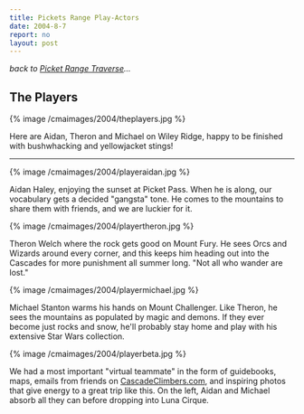 ```yaml
---
title: Pickets Range Play-Actors
date: 2004-8-7
report: no
layout: post
---
```


_back to [Picket Range Traverse](/cma/2004/pickets.html)..._

The Players
---
{% image /cmaimages/2004/theplayers.jpg %}

Here are Aidan, Theron and Michael on Wiley Ridge, happy to be finished with
bushwhacking and yellowjacket stings! 

---

{% image /cmaimages/2004/playeraidan.jpg %}

Aidan Haley, enjoying the sunset at Picket Pass. When he is along, our
vocabulary gets a decided "gangsta" tone. He comes to the mountains to
share them with friends, and we are luckier for it.

{% image /cmaimages/2004/playertheron.jpg %}

Theron Welch where the rock gets good on Mount Fury. He sees Orcs and
Wizards around every corner, and this keeps him heading out into the
Cascades for more punishment all summer long. "Not all who wander are
lost."

{% image /cmaimages/2004/playermichael.jpg %}

Michael Stanton warms his hands on Mount Challenger. Like Theron, he sees
the mountains as populated by magic and demons. If they ever become just
rocks and snow, he'll probably stay home and play with his extensive
Star Wars collection.


{% image /cmaimages/2004/playerbeta.jpg %}

We had a most important "virtual teammate" in the form of guidebooks,
maps, emails from friends on 
[CascadeClimbers.com](https://www.cascadeclimbers.com), and inspiring
photos that give energy to a great trip like this. On the left,
Aidan and Michael absorb all they can before dropping into Luna Cirque.


